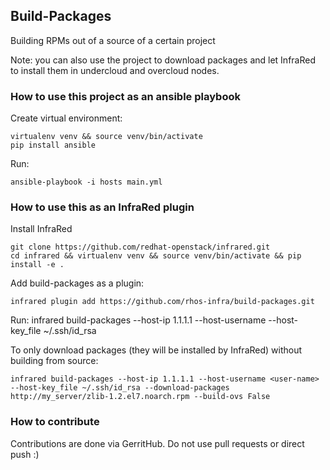 ## Build-Packages

Building RPMs out of a source of a certain project

Note: you can also use the project to download packages and let InfraRed to
      install them in undercloud and overcloud nodes.

### How to use this project as an ansible playbook

Create virtual environment:

    virtualenv venv && source venv/bin/activate
    pip install ansible

Run:

    ansible-playbook -i hosts main.yml

### How to use this as an InfraRed plugin

Install InfraRed

    git clone https://github.com/redhat-openstack/infrared.git
    cd infrared && virtualenv venv && source venv/bin/activate && pip install -e .

Add build-packages as a plugin:

    infrared plugin add https://github.com/rhos-infra/build-packages.git

Run:
    infrared build-packages --host-ip 1.1.1.1 --host-username <user-name> --host-key_file ~/.ssh/id_rsa

To only download packages (they will be installed by InfraRed) without building from source:

    infrared build-packages --host-ip 1.1.1.1 --host-username <user-name> --host-key_file ~/.ssh/id_rsa --download-packages http://my_server/zlib-1.2.el7.noarch.rpm --build-ovs False

### How to contribute

Contributions are done via GerritHub. Do not use pull requests or direct push :)
